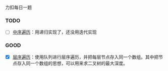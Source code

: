 力扣每日一题

### TODO

- [ ] [中序遍历](https://leetcode-cn.com/problems/binary-tree-inorder-traversal/)：用递归实现了，还没用迭代实现

### GOOD

- [x] [层序遍历](https://leetcode-cn.com/problems/binary-tree-level-order-traversal/)：使用队列进行层序遍历，并把每层节点存入同一个数组。其中把节点存入同一个数组的思想，可以用来求二叉树的最大深度。